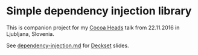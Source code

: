 # Simple dependency injection library

This is companion project for my [Cocoa Heads](http://www.meetup.com/CocoaHeads-Slovenija/) talk from 22.11.2016 in Ljubljana, Slovenia.

See [dependency-injection.md](dependency-injection.md) for [Deckset](http://www.decksetapp.com) slides.